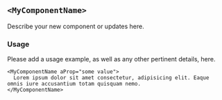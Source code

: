 ## `<MyComponentName>` 

Describe your new component or updates here.

### Usage

Please add a usage example, as well as any other pertinent details, here.

```mdx
<MyComponentName aProp="some value">
  Lorem ipsum dolor sit amet consectetur, adipisicing elit. Eaque omnis iure accusantium totam quisquam nemo.
</MyComponentName>
```
